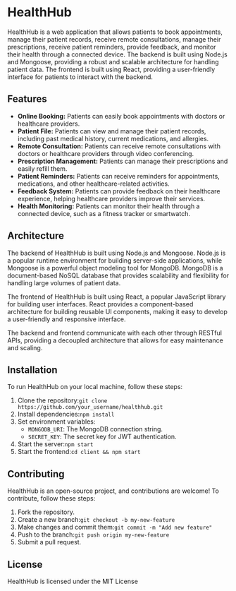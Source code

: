 # HealthHub

HealthHub is a web application that allows patients to book appointments, manage their patient records, receive remote consultations, manage their prescriptions, receive patient reminders, provide feedback, and monitor their health through a connected device. The backend is built using Node.js and Mongoose, providing a robust and scalable architecture for handling patient data. The frontend is built using React, providing a user-friendly interface for patients to interact with the backend.

## Features

* **Online Booking:** Patients can easily book appointments with doctors or healthcare providers.
* **Patient File:** Patients can view and manage their patient records, including past medical history, current medications, and allergies.
* **Remote Consultation:** Patients can receive remote consultations with doctors or healthcare providers through video conferencing.
* **Prescription Management:** Patients can manage their prescriptions and easily refill them.
* **Patient Reminders:** Patients can receive reminders for appointments, medications, and other healthcare-related activities.
* **Feedback System:** Patients can provide feedback on their healthcare experience, helping healthcare providers improve their services.
* **Health Monitoring:** Patients can monitor their health through a connected device, such as a fitness tracker or smartwatch.

## Architecture

The backend of HealthHub is built using Node.js and Mongoose. Node.js is a popular runtime environment for building server-side applications, while Mongoose is a powerful object modeling tool for MongoDB. MongoDB is a document-based NoSQL database that provides scalability and flexibility for handling large volumes of patient data.

The frontend of HealthHub is built using React, a popular JavaScript library for building user interfaces. React provides a component-based architecture for building reusable UI components, making it easy to develop a user-friendly and responsive interface.

The backend and frontend communicate with each other through RESTful APIs, providing a decoupled architecture that allows for easy maintenance and scaling.

## Installation

To run HealthHub on your local machine, follow these steps:

1. Clone the repository:`git clone https://github.com/your_username/healthhub.git`
2. Install dependencies:`npm install`
3. Set environment variables:
   * `MONGODB_URI`: The MongoDB connection string.
   * `SECRET_KEY`: The secret key for JWT authentication.
4. Start the server:`npm start`
5. Start the frontend:`cd client && npm start`

## Contributing

HealthHub is an open-source project, and contributions are welcome! To contribute, follow these steps:

1. Fork the repository.
2. Create a new branch:`git checkout -b my-new-feature`
3. Make changes and commit them:`git commit -m "Add new feature"`
4. Push to the branch:`git push origin my-new-feature`
5. Submit a pull request.

## License

HealthHub is licensed under the MIT License